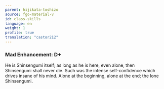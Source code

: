 ```yaml
---
parent: hijikata-toshizo
source: fgo-material-v
id: class-skills
language: en
weight: 1
profile: true
translation: "castor212"
---
```


### Mad Enhancement: D+

He is Shinsengumi itself; as long as he is here, even alone, then Shinsengumi shall never die. Such was the intense self-confidence which drives insane of his mind.
Alone at the beginning, alone at the end; the lone Shinsengumi.
